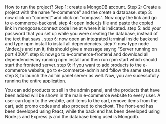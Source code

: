 How to run the project?
Step 1: create a MongoDB account.
Step 2: Create a project with the name "e-commerce" and the create a database.
step 3: now click on "connect" and click on "compass". Now copy the link and go to e-commerce-backend.
step 4: open index.js file and paste the copied link in mongoose.connect code line at where it is indicated.
step 5: add your password that you set up while you were creating the database, instead of the text that says <password>.
step 6: now open an integrated terminal inside backend and type npm install to install all dependencies.
step 7: now type node .\index.js and run it, this should give a message saying "Server running on port 4000".
step 8: now go to e-commerce-frontend and download all dependencies by running npm install and then run npm start which should start the frontend server.
step 9: if you want to add products to the e-commerce website, go to e-commerce-admin and follow the same steps as step 8, to launch the admin panel server as well.
Now, you are sucessufully running the entire application.

You can add products to sell in the admin panel, and the products that have been added will be shown in the main e-commerce website to every user. 
A user can login to the wesbite, add items to the cart, remove items from the cart, add promo codes and also proceed to checkout.
The front-end has been developed using React, while the back end has been developed using Node.js and Express.js and the database being used is Mongodb.
